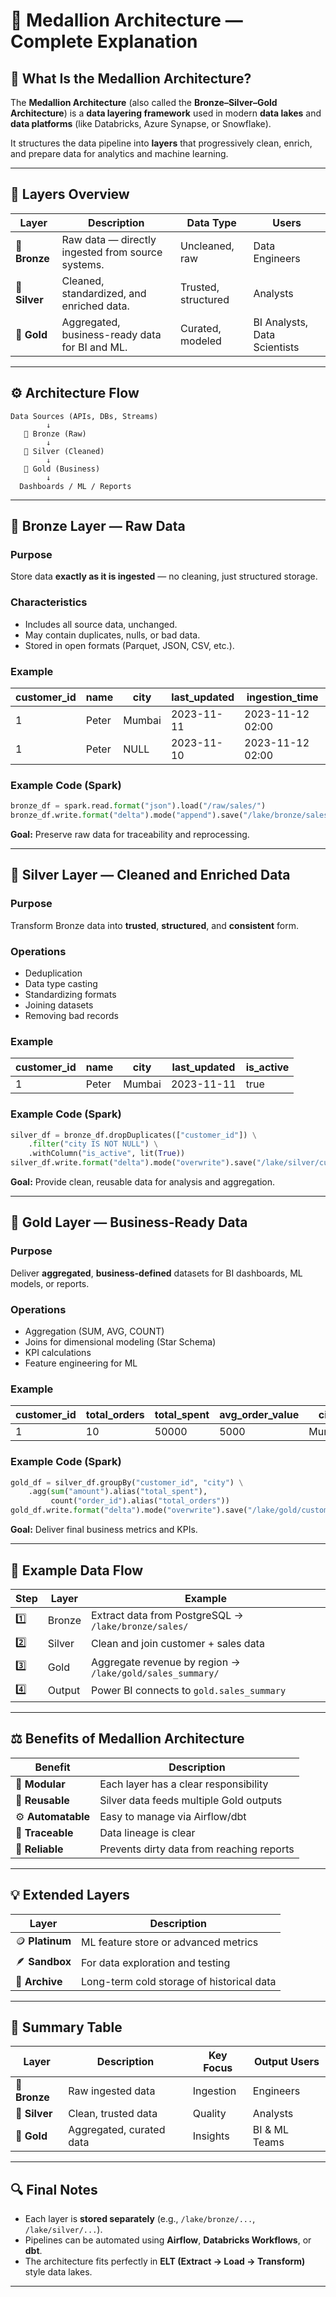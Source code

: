 # 🧱 Medallion Architecture — Complete Explanation

## 💎 What Is the Medallion Architecture?

The **Medallion Architecture** (also called the **Bronze–Silver–Gold Architecture**) is a **data layering framework** used in modern **data lakes** and **data platforms** (like Databricks, Azure Synapse, or Snowflake).

It structures the data pipeline into **layers** that progressively clean, enrich, and prepare data for analytics and machine learning.

---

## 🧱 Layers Overview

| Layer | Description | Data Type | Users |
|--------|--------------|------------|--------|
| 🥉 **Bronze** | Raw data — directly ingested from source systems. | Uncleaned, raw | Data Engineers |
| 🥈 **Silver** | Cleaned, standardized, and enriched data. | Trusted, structured | Analysts |
| 🥇 **Gold** | Aggregated, business-ready data for BI and ML. | Curated, modeled | BI Analysts, Data Scientists |

---

## ⚙️ Architecture Flow

```flowchart
Data Sources (APIs, DBs, Streams)
        ↓
   🥉 Bronze (Raw)
        ↓
   🥈 Silver (Cleaned)
        ↓
   🥇 Gold (Business)
        ↓
  Dashboards / ML / Reports
```

---

## 🥉 Bronze Layer — Raw Data

### Purpose

Store data **exactly as it is ingested** — no cleaning, just structured storage.

### Characteristics

- Includes all source data, unchanged.
- May contain duplicates, nulls, or bad data.
- Stored in open formats (Parquet, JSON, CSV, etc.).

### Example

| customer_id | name | city | last_updated | ingestion_time |
|--------------|------|------|---------------|----------------|
| 1 | Peter | Mumbai | 2023-11-11 | 2023-11-12 02:00 |
| 1 | Peter | NULL | 2023-11-10 | 2023-11-12 02:00 |

### Example Code (Spark)

```python
bronze_df = spark.read.format("json").load("/raw/sales/")
bronze_df.write.format("delta").mode("append").save("/lake/bronze/sales/")
```

**Goal:** Preserve raw data for traceability and reprocessing.

---

## 🥈 Silver Layer — Cleaned and Enriched Data

### Purpose

Transform Bronze data into **trusted**, **structured**, and **consistent** form.

### Operations

- Deduplication
- Data type casting
- Standardizing formats
- Joining datasets
- Removing bad records

### Example

| customer_id | name | city | last_updated | is_active |
|--------------|------|------|---------------|------------|
| 1 | Peter | Mumbai | 2023-11-11 | true |

### Example Code (Spark)

```python
silver_df = bronze_df.dropDuplicates(["customer_id"]) \
    .filter("city IS NOT NULL") \
    .withColumn("is_active", lit(True))
silver_df.write.format("delta").mode("overwrite").save("/lake/silver/customers/")
```

**Goal:** Provide clean, reusable data for analysis and aggregation.

---

## 🥇 Gold Layer — Business-Ready Data

### Purpose

Deliver **aggregated**, **business-defined** datasets for BI dashboards, ML models, or reports.

### Operations

- Aggregation (SUM, AVG, COUNT)
- Joins for dimensional modeling (Star Schema)
- KPI calculations
- Feature engineering for ML

### Example

| customer_id | total_orders | total_spent | avg_order_value | city |
|--------------|---------------|---------------|------------------|------|
| 1 | 10 | 50000 | 5000 | Mumbai |

### Example Code (Spark)

```python
gold_df = silver_df.groupBy("customer_id", "city") \
    .agg(sum("amount").alias("total_spent"),
         count("order_id").alias("total_orders"))
gold_df.write.format("delta").mode("overwrite").save("/lake/gold/customer_summary/")
```

**Goal:** Deliver final business metrics and KPIs.

---

## 🧭 Example Data Flow

| Step | Layer | Example |
|------|--------|----------|
| 1️⃣ | Bronze | Extract data from PostgreSQL → `/lake/bronze/sales/` |
| 2️⃣ | Silver | Clean and join customer + sales data |
| 3️⃣ | Gold | Aggregate revenue by region → `/lake/gold/sales_summary/` |
| 4️⃣ | Output | Power BI connects to `gold.sales_summary` |

---

## ⚖️ Benefits of Medallion Architecture

| Benefit | Description |
|----------|--------------|
| 🧩 **Modular** | Each layer has a clear responsibility |
| 🔄 **Reusable** | Silver data feeds multiple Gold outputs |
| ⚙️ **Automatable** | Easy to manage via Airflow/dbt |
| 🧠 **Traceable** | Data lineage is clear |
| 🧼 **Reliable** | Prevents dirty data from reaching reports |

---

## 💡 Extended Layers

| Layer | Description |
|--------|--------------|
| 🪙 **Platinum** | ML feature store or advanced metrics |
| 🪶 **Sandbox** | For data exploration and testing |
| 🧩 **Archive** | Long-term cold storage of historical data |

---

## 🧮 Summary Table

| Layer | Description | Key Focus | Output Users |
|--------|--------------|------------|---------------|
| 🥉 **Bronze** | Raw ingested data | Ingestion | Engineers |
| 🥈 **Silver** | Clean, trusted data | Quality | Analysts |
| 🥇 **Gold** | Aggregated, curated data | Insights | BI & ML Teams |

---

## 🔍 Final Notes

- Each layer is **stored separately** (e.g., `/lake/bronze/...`, `/lake/silver/...`).
- Pipelines can be automated using **Airflow**, **Databricks Workflows**, or **dbt**.
- The architecture fits perfectly in **ELT (Extract → Load → Transform)** style data lakes.

---
